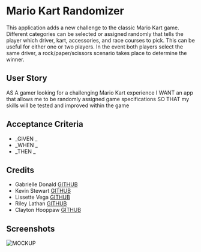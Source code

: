 # Mario Kart Randomizer

This application adds a new challenge to the classic Mario Kart game. Different categories can be selected or assigned randomly that tells the player which driver, kart, accessories, and race courses to pick. This can be useful for either one or two players. In the event both players select the same driver, a rock/paper/scissors scenario takes place to determine the winner.

## User Story

AS A gamer looking for a challenging Mario Kart experience
I WANT an app that allows me to be randomly assigned game specifications
SO THAT my skills will be tested and improved within the game

## Acceptance Criteria

* _GIVEN _
* _WHEN _
* _THEN _


## Credits

* Gabrielle Donald  [GITHUB](https://github.com/gabriellenoelle)
* Kevin Stewart     [GITHUB](https://github.com/stewk033)
* Lissette Vega     [GITHUB](https://github.com/lvega7)
* Riley Lathan      [GITHUB](https://github.com/rileylathan)
* Clayton Hooppaw   [GITHUB](https://github.com/TonofClay93)

## Screenshots

![MOCKUP]()
